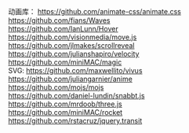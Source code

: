 动画库：
https://github.com/animate-css/animate.css</br>
https://github.com/fians/Waves</br>
https://github.com/IanLunn/Hover</br>
https://github.com/visionmedia/move.js</br>
https://github.com/jlmakes/scrollreveal</br>
https://github.com/julianshapiro/velocity</br>
https://github.com/miniMAC/magic</br>
SVG: https://github.com/maxwellito/vivus</br>
https://github.com/juliangarnier/anime</br>
https://github.com/mojs/mojs</br>
https://github.com/daniel-lundin/snabbt.js</br>
https://github.com/mrdoob/three.js</br>
https://github.com/miniMAC/rocket</br>
https://github.com/rstacruz/jquery.transit</br>
